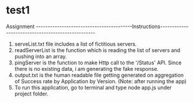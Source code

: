 # test1
Assignment
-----------------------------------------Instructions--------------------------------------------------


1. serveList.txt file includes a list of fictitious servers.
2. readServerList is the function which is reading the list of servers and pushing into an array.
3. pingServer is the function to make Http call to the '/Status' API. Since there is no existing data, i am generating the fake response.
4. output.txt is the human readable file getting generated on aggregation of Success rate by Application by Version. (Note: after running the app)
5. To run this application, go to terminal and type node app.js under project folder.

